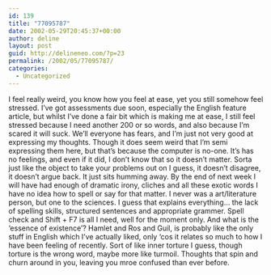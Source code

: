 ```yaml
---
id: 139
title: "77095787"
date: 2002-05-29T20:45:37+00:00
author: deline
layout: post
guid: http://delineneo.com/?p=23
permalink: /2002/05/77095787/
categories:
  - Uncategorized
---
```

I feel really weird, you know how you feel at ease, yet you still somehow feel stressed. I&#8217;ve got assessments due soon, especially the English feature article, but whilst I&#8217;ve done a fair bit which is making me at ease, I still feel stressed because I need another 200 or so words, and also because I&#8217;m scared it will suck. We&#8217;ll everyone has fears, and I&#8217;m just not very good at expressing my thoughts. Though it does seem weird that I&#8217;m semi expressing them here, but that&#8217;s because the computer is no-one. It&#8217;s has no feelings, and even if it did, I don&#8217;t know that so it doesn&#8217;t matter. Sorta just like the object to take your problems out on I guess, it doesn&#8217;t disagree, it doesn&#8217;t argue back. It just sits humming away. By the end of next week I will have had enough of dramatic irony, cliches and all these exotic words I have no idea how to spell or say for that matter. I never was a art/literature person, but one to the sciences. I guess that explains everything&#8230; the lack of spelling skills, structured sentences and appropriate grammer. Spell check and Shift + F7 is all I need, well for the moment only. And what is the &#8216;essence of existence&#8217;? Hamlet and Ros and Guil, is probably like the only stuff in English which I&#8217;ve actually liked, only &#8216;cos it relates so much to how I have been feeling of recently. Sort of like inner torture I guess, though torture is the wrong word, maybe more like turmoil. Thoughts that spin and churn around in you, leaving you mroe confused than ever before.